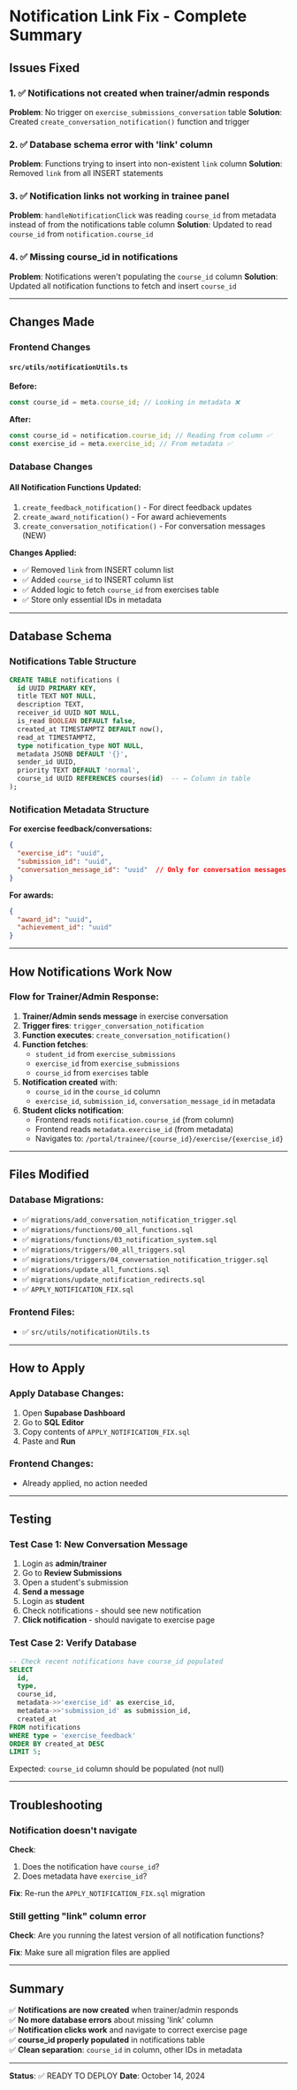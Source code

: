 # Notification Link Fix - Complete Summary

## Issues Fixed

### 1. ✅ Notifications not created when trainer/admin responds
**Problem**: No trigger on `exercise_submissions_conversation` table
**Solution**: Created `create_conversation_notification()` function and trigger

### 2. ✅ Database schema error with 'link' column
**Problem**: Functions trying to insert into non-existent `link` column
**Solution**: Removed `link` from all INSERT statements

### 3. ✅ Notification links not working in trainee panel
**Problem**: `handleNotificationClick` was reading `course_id` from metadata instead of from the notifications table column
**Solution**: Updated to read `course_id` from `notification.course_id`

### 4. ✅ Missing course_id in notifications
**Problem**: Notifications weren't populating the `course_id` column
**Solution**: Updated all notification functions to fetch and insert `course_id`

---

## Changes Made

### Frontend Changes

#### `src/utils/notificationUtils.ts`
**Before:**
```javascript
const course_id = meta.course_id; // Looking in metadata ❌
```

**After:**
```javascript
const course_id = notification.course_id; // Reading from column ✅
const exercise_id = meta.exercise_id; // From metadata ✅
```

### Database Changes

#### All Notification Functions Updated:
1. `create_feedback_notification()` - For direct feedback updates
2. `create_award_notification()` - For award achievements  
3. `create_conversation_notification()` - For conversation messages (NEW)

**Changes Applied:**
- ✅ Removed `link` from INSERT column list
- ✅ Added `course_id` to INSERT column list
- ✅ Added logic to fetch `course_id` from exercises table
- ✅ Store only essential IDs in metadata

---

## Database Schema

### Notifications Table Structure
```sql
CREATE TABLE notifications (
  id UUID PRIMARY KEY,
  title TEXT NOT NULL,
  description TEXT,
  receiver_id UUID NOT NULL,
  is_read BOOLEAN DEFAULT false,
  created_at TIMESTAMPTZ DEFAULT now(),
  read_at TIMESTAMPTZ,
  type notification_type NOT NULL,
  metadata JSONB DEFAULT '{}',
  sender_id UUID,
  priority TEXT DEFAULT 'normal',
  course_id UUID REFERENCES courses(id)  -- ← Column in table
);
```

### Notification Metadata Structure
**For exercise feedback/conversations:**
```json
{
  "exercise_id": "uuid",
  "submission_id": "uuid",
  "conversation_message_id": "uuid"  // Only for conversation messages
}
```

**For awards:**
```json
{
  "award_id": "uuid",
  "achievement_id": "uuid"
}
```

---

## How Notifications Work Now

### Flow for Trainer/Admin Response:

1. **Trainer/Admin sends message** in exercise conversation
2. **Trigger fires**: `trigger_conversation_notification`
3. **Function executes**: `create_conversation_notification()`
4. **Function fetches**:
   - `student_id` from `exercise_submissions`
   - `exercise_id` from `exercise_submissions`
   - `course_id` from `exercises` table
5. **Notification created** with:
   - `course_id` in the `course_id` column
   - `exercise_id`, `submission_id`, `conversation_message_id` in metadata
6. **Student clicks notification**:
   - Frontend reads `notification.course_id` (from column)
   - Frontend reads `metadata.exercise_id` (from metadata)
   - Navigates to: `/portal/trainee/{course_id}/exercise/{exercise_id}`

---

## Files Modified

### Database Migrations:
- ✅ `migrations/add_conversation_notification_trigger.sql`
- ✅ `migrations/functions/00_all_functions.sql`
- ✅ `migrations/functions/03_notification_system.sql`
- ✅ `migrations/triggers/00_all_triggers.sql`
- ✅ `migrations/triggers/04_conversation_notification_trigger.sql`
- ✅ `migrations/update_all_functions.sql`
- ✅ `migrations/update_notification_redirects.sql`
- ✅ `APPLY_NOTIFICATION_FIX.sql`

### Frontend Files:
- ✅ `src/utils/notificationUtils.ts`

---

## How to Apply

### Apply Database Changes:
1. Open **Supabase Dashboard**
2. Go to **SQL Editor**
3. Copy contents of `APPLY_NOTIFICATION_FIX.sql`
4. Paste and **Run**

### Frontend Changes:
- Already applied, no action needed

---

## Testing

### Test Case 1: New Conversation Message
1. Login as **admin/trainer**
2. Go to **Review Submissions**
3. Open a student's submission
4. **Send a message**
5. Login as **student**
6. Check notifications - should see new notification
7. **Click notification** - should navigate to exercise page

### Test Case 2: Verify Database
```sql
-- Check recent notifications have course_id populated
SELECT 
  id,
  type,
  course_id,
  metadata->>'exercise_id' as exercise_id,
  metadata->>'submission_id' as submission_id,
  created_at
FROM notifications
WHERE type = 'exercise_feedback'
ORDER BY created_at DESC
LIMIT 5;
```

Expected: `course_id` column should be populated (not null)

---

## Troubleshooting

### Notification doesn't navigate
**Check**: 
1. Does the notification have `course_id`? 
2. Does metadata have `exercise_id`?

**Fix**: Re-run the `APPLY_NOTIFICATION_FIX.sql` migration

### Still getting "link" column error
**Check**: Are you running the latest version of all notification functions?

**Fix**: Make sure all migration files are applied

---

## Summary

✅ **Notifications are now created** when trainer/admin responds  
✅ **No more database errors** about missing 'link' column  
✅ **Notification clicks work** and navigate to correct exercise page  
✅ **course_id properly populated** in notifications table  
✅ **Clean separation**: `course_id` in column, other IDs in metadata  

---

**Status**: ✅ READY TO DEPLOY
**Date**: October 14, 2024

